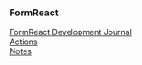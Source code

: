### FormReact

[FormReact Development Journal](Development_Journal.md)  
[Actions](Actions.md)  
[Notes](Notes.md)

